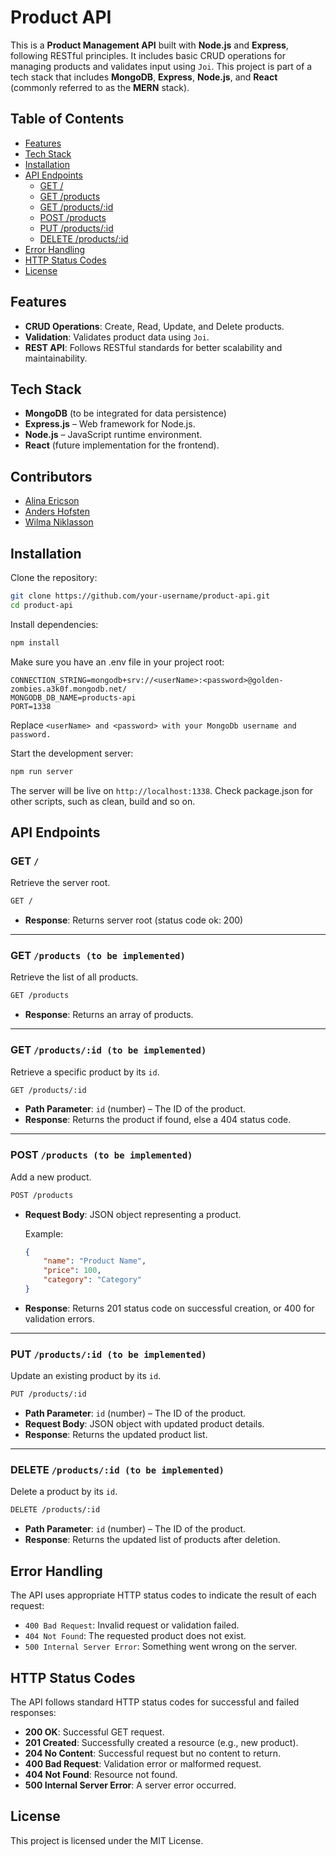 # Product API

This is a **Product Management API** built with **Node.js** and **Express**, following RESTful principles. It includes basic CRUD operations for managing products and validates input using `Joi`. This project is part of a tech stack that includes **MongoDB**, **Express**, **Node.js**, and **React** (commonly referred to as the **MERN** stack).

## Table of Contents

-   [Features](#features)
-   [Tech Stack](#tech-stack)
-   [Installation](#installation)
-   [API Endpoints](#api-endpoints)
    -   [GET /](#get)
    -   [GET /products](#get-products)
    -   [GET /products/:id](#get-productsid)
    -   [POST /products](#post-products)
    -   [PUT /products/:id](#put-productsid)
    -   [DELETE /products/:id](#delete-productsid)
-   [Error Handling](#error-handling)
-   [HTTP Status Codes](#http-status-codes)
-   [License](#license)

## Features

-   **CRUD Operations**: Create, Read, Update, and Delete products.
-   **Validation**: Validates product data using `Joi`.
-   **REST API**: Follows RESTful standards for better scalability and maintainability.

## Tech Stack

-   **MongoDB** (to be integrated for data persistence)
-   **Express.js** – Web framework for Node.js.
-   **Node.js** – JavaScript runtime environment.
-   **React** (future implementation for the frontend).

## Contributors

-   [Alina Ericson](https://github.com/wanderingkitty)
-   [Anders Hofsten](https://github.com/gbsr)
-   [Wilma Niklasson](https://github.com/wilmaniklasson)

## Installation

Clone the repository:

```bash
git clone https://github.com/your-username/product-api.git
cd product-api
```

Install dependencies:

```bash
npm install
```

Make sure you have an .env file in your project root:

```
CONNECTION_STRING=mongodb+srv://<userName>:<password>@golden-zombies.a3k0f.mongodb.net/
MONGODB_DB_NAME=products-api
PORT=1338
```

Replace `<userName> and <password> with your MongoDb username and password.`

Start the development server:

```bash
npm run server
```

The server will be live on `http://localhost:1338`.
Check package.json for other scripts, such as clean, build and so on.

## API Endpoints

### GET `/`

Retrieve the server root.

```bash
GET /
```

-   **Response**: Returns server root (status code ok: 200)

---

### GET `/products (to be implemented)`

Retrieve the list of all products.

```bash
GET /products
```

-   **Response**: Returns an array of products.

---

### GET `/products/:id (to be implemented)`

Retrieve a specific product by its `id`.

```bash
GET /products/:id
```

-   **Path Parameter**: `id` (number) – The ID of the product.
-   **Response**: Returns the product if found, else a 404 status code.

---

### POST `/products (to be implemented)`

Add a new product.

```bash
POST /products
```

-   **Request Body**: JSON object representing a product.

    Example:

    ```json
    {
    	"name": "Product Name",
    	"price": 100,
    	"category": "Category"
    }
    ```

-   **Response**: Returns 201 status code on successful creation, or 400 for validation errors.

---

### PUT `/products/:id (to be implemented)`

Update an existing product by its `id`.

```bash
PUT /products/:id
```

-   **Path Parameter**: `id` (number) – The ID of the product.
-   **Request Body**: JSON object with updated product details.
-   **Response**: Returns the updated product list.

---

### DELETE `/products/:id (to be implemented)`

Delete a product by its `id`.

```bash
DELETE /products/:id
```

-   **Path Parameter**: `id` (number) – The ID of the product.
-   **Response**: Returns the updated list of products after deletion.

## Error Handling

The API uses appropriate HTTP status codes to indicate the result of each request:

-   `400 Bad Request`: Invalid request or validation failed.
-   `404 Not Found`: The requested product does not exist.
-   `500 Internal Server Error`: Something went wrong on the server.

## HTTP Status Codes

The API follows standard HTTP status codes for successful and failed responses:

-   **200 OK**: Successful GET request.
-   **201 Created**: Successfully created a resource (e.g., new product).
-   **204 No Content**: Successful request but no content to return.
-   **400 Bad Request**: Validation error or malformed request.
-   **404 Not Found**: Resource not found.
-   **500 Internal Server Error**: A server error occurred.

## License

This project is licensed under the MIT License.
